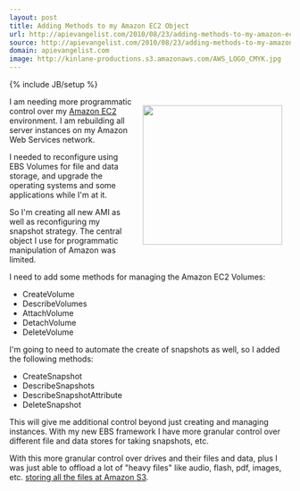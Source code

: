 ```yaml
---
layout: post
title: Adding Methods to my Amazon EC2 Object
url: http://apievangelist.com/2010/08/23/adding-methods-to-my-amazon-ec2-object/
source: http://apievangelist.com/2010/08/23/adding-methods-to-my-amazon-ec2-object/
domain: apievangelist.com
image: http://kinlane-productions.s3.amazonaws.com/AWS_LOGO_CMYK.jpg
---
```

{% include JB/setup %}<p><img class="alignnone" style="padding: 15px;" title="Amazon Web Services" src="http://kinlane-productions.s3.amazonaws.com/AWS_LOGO_CMYK.jpg" alt="" width="250" align="right" />I am needing more programmatic control over my <a href="http://www.kinlane.com/category/amazon/amazon-ec2/">Amazon EC2</a> environment. I am rebuilding all server instances on my Amazon Web Services network.<p></p>
I needed to reconfigure using EBS Volumes for file and data storage, and upgrade the operating systems and some applications while I'm at it.<p></p>
So I'm creating all new AMI as well as reconfiguring my snapshot strategy. The central object I use for programmatic manipulation of Amazon was limited.<p></p>
I need to add some methods for managing the Amazon EC2 Volumes:
<ul class="mainlist">
	<li>CreateVolume</li>
	<li>DescribeVolumes</li>
	<li>AttachVolume</li>
	<li>DetachVolume</li>
	<li>DeleteVolume</li>
</ul>
I'm going to need to automate the create of snapshots as well, so I added the following methods:
<ul class="mainlist">
	<li>CreateSnapshot</li>
	<li>DescribeSnapshots</li>
	<li>DescribeSnapshotAttribute</li>
	<li>DeleteSnapshot</li>
</ul>
This will give me additional control beyond just creating and managing instances. With my new EBS framework I have more granular control over different file and data stores for taking snapshots, etc.<p></p>
With this more granular control over drives and their files and data, plus I was just able to offload a lot of "heavy files" like audio, flash, pdf, images, etc. <a href="http://www.kinlane.com/2010/06/store-all-files-at-amazon-s3/">storing all the files at Amazon S3</a>.
</p>
